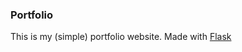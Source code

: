 ### Portfolio
This is my (simple) portfolio website. Made with [Flask][flask]

[flask]: http://flask.pocoo.org/
